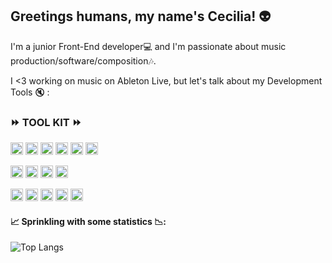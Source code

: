 ## Greetings humans, my name's Cecilia! :alien:

I'm a junior Front-End developer:computer: and I'm passionate about music production/software/composition:notes:.

I <3 working on music on Ableton Live, but let's talk about my Development Tools :mute: : 

### :fast_forward: TOOL KIT :fast_forward:

<p float="left"> 
<img height="20" src="https://camo.githubusercontent.com/c3d5a6c52978ae0176213b70f6a6733b2bfc379dd707648ab5058da3b48f097c/68747470733a2f2f696d672e736869656c64732e696f2f62616467652f48544d4c352d4533344632363f7374796c653d666c6174266c6162656c266c6f676f3d68746d6c35266c6f676f436f6c6f723d7768697465">
<img height="20" src="https://camo.githubusercontent.com/18706113cd59a36fb6f345a2a64aabe59e5a2e11aa9cf6a904323b30b986f4d9/68747470733a2f2f696d672e736869656c64732e696f2f62616467652f435353332d3135373242363f7374796c653d666c6174266c6162656c266c6f676f3d63737333266c6f676f436f6c6f723d7768697465">
<img height="20" src="https://camo.githubusercontent.com/83235f362e39910ca7f685d47fb36a5e1c3b438124f54c72e85736d5e2e40889/68747470733a2f2f696d672e736869656c64732e696f2f62616467652f536173732d4343363639393f7374796c653d666c6174266c6162656c266c6f676f3d73617373266c6f676f436f6c6f723d7768697465">
<img height="20" src="https://camo.githubusercontent.com/c5b174324c9238f02b9afc571d630036f008c13104ff5cb42f9047cab9e5f085/68747470733a2f2f696d672e736869656c64732e696f2f62616467652f426f6f7473747261702d3536334437433f7374796c653d666c6174266c6162656c266c6f676f3d626f6f747374726170266c6f676f436f6c6f723d7768697465">
<img height="20" src="https://camo.githubusercontent.com/a9c450c418ad659a7b6fd7b92881b296db2bde2e13fbbe91f9bb11294fab4edf/68747470733a2f2f696d672e736869656c64732e696f2f62616467652f4a6176615363726970742d3332333333303f7374796c653d666c6174266c6162656c266c6f676f3d6a617661736372697074266c6f676f436f6c6f723d463744463145">
<img height="20" src="https://camo.githubusercontent.com/45592c6a0925a46b074239c951d470d9ad332a8d4af4b1370a4a65832dd48e74/68747470733a2f2f696d672e736869656c64732e696f2f62616467652f52656163742d3230323332413f7374796c653d666c6174266c6162656c266c6f676f3d7265616374266c6f676f436f6c6f723d363144414642">
</p>
<p float="left">
<img height="20" src="https://camo.githubusercontent.com/597cb643280aa8e4a918c4df2590865c20434dda906426b05169e26a45c67946/68747470733a2f2f696d672e736869656c64732e696f2f62616467652f4e6f64652e6a732d3433383533443f7374796c653d666c6174266c6162656c266c6f676f3d6e6f64652e6a73266c6f676f436f6c6f723d7768697465">
<img height="20" src="https://camo.githubusercontent.com/e3f624d3f915e6b4957e75155d0291913f024be20c7995769ffec5c8f9221d67/68747470733a2f2f696d672e736869656c64732e696f2f62616467652f457870726573732e6a732d3430344435393f7374796c653d666c6174266c6162656c266c6f676f3d65787072657373266c6f676f436f6c6f723d7768697465">
<img height="20" src="https://camo.githubusercontent.com/c3fbb6a6cf0486584ef48ff4c8d74ad599ee3db1830c4e2cce8d3e09a920d34d/68747470733a2f2f696d672e736869656c64732e696f2f62616467652f53514c6974652d3037343035453f7374796c653d666c6174266c6162656c266c6f676f3d73716c697465266c6f676f436f6c6f723d7768697465">
<img height="20" src="https://camo.githubusercontent.com/b34364bd16db0a2c5126530de8828c1f6a83c95f351141245cf4e0eb9955ba27/68747470733a2f2f696d672e736869656c64732e696f2f62616467652f4d7953514c2d3030303030463f7374796c653d666c6174266c6162656c266c6f676f3d6d7973716c266c6f676f436f6c6f723d7768697465"> 
</p>
<p float="left"> 
<img height="20" src="https://camo.githubusercontent.com/de060ad512043abf6ce5bf047be83ab0acbbc2f4c478df91aafb8119993adb1b/68747470733a2f2f696d672e736869656c64732e696f2f62616467652f2d6769742d4630353033322e7376673f7374796c653d666c6174266c6162656c266c6f676f3d676974266c6f676f436f6c6f723d7768697465">
<img height="20" src="https://camo.githubusercontent.com/19fd23fc04f7404620653bc47bfe02914b05c735cb102bf3c526d2455acc6cb6/68747470733a2f2f696d672e736869656c64732e696f2f62616467652f2d6e706d2d4343333533342e7376673f7374796c653d666c6174266c6162656c266c6f676f3d6e706d266c6f676f436f6c6f723d7768697465">
<img height="20" src="https://camo.githubusercontent.com/e6c97326404d6b8121e5f960e47cac4c1ad0795fb1be151e85edd8d6018ef4e0/68747470733a2f2f696d672e736869656c64732e696f2f62616467652f2d67756c702d6366343634372e7376673f7374796c653d666c6174266c6162656c266c6f676f3d67756c70266c6f676f436f6c6f723d7768697465">
<img height="20" src="https://camo.githubusercontent.com/8ff33349c23f4efa762d628c56daa566c8d574f191dc47b5600e7cf2d191b049/68747470733a2f2f696d672e736869656c64732e696f2f62616467652f2d506f73746d616e2d6666366333372e7376673f7374796c653d666c6174266c6162656c266c6f676f3d706f73746d616e266c6f676f436f6c6f723d7768697465"> 
 <img height="20" src="https://camo.githubusercontent.com/31d79cd7978fd59e2cfb1cb2b91279ae0b4fcfdd3a3e86741eaddcb145987948/68747470733a2f2f696d672e736869656c64732e696f2f62616467652f2d5653253230436f64652d3030374143432e7376673f7374796c653d666c6174266c6162656c266c6f676f3d76697375616c2d73747564696f2d636f6465266c6f676f436f6c6f723d7768697465"> 
</p>

#### :chart_with_upwards_trend: 	Sprinkling with some statistics :chart_with_downwards_trend:: 


![Top Langs](https://github-readme-stats.vercel.app/api/top-langs/?username=ctalloc&theme=tokyonight)




<!--
**ctalloc/ctalloc** is a ✨ _special_ ✨ repository because its `README.md` (this file) appears on your GitHub profile.

Here are some ideas to get you started:

- 🔭 I’m currently working on ...
- 🌱 I’m currently learning ...
- 👯 I’m looking to collaborate on ...
- 🤔 I’m looking for help with ...
- 💬 Ask me about ...
- 📫 How to reach me: ...
- 😄 Pronouns: ...
- ⚡ Fun fact: ...
-->
